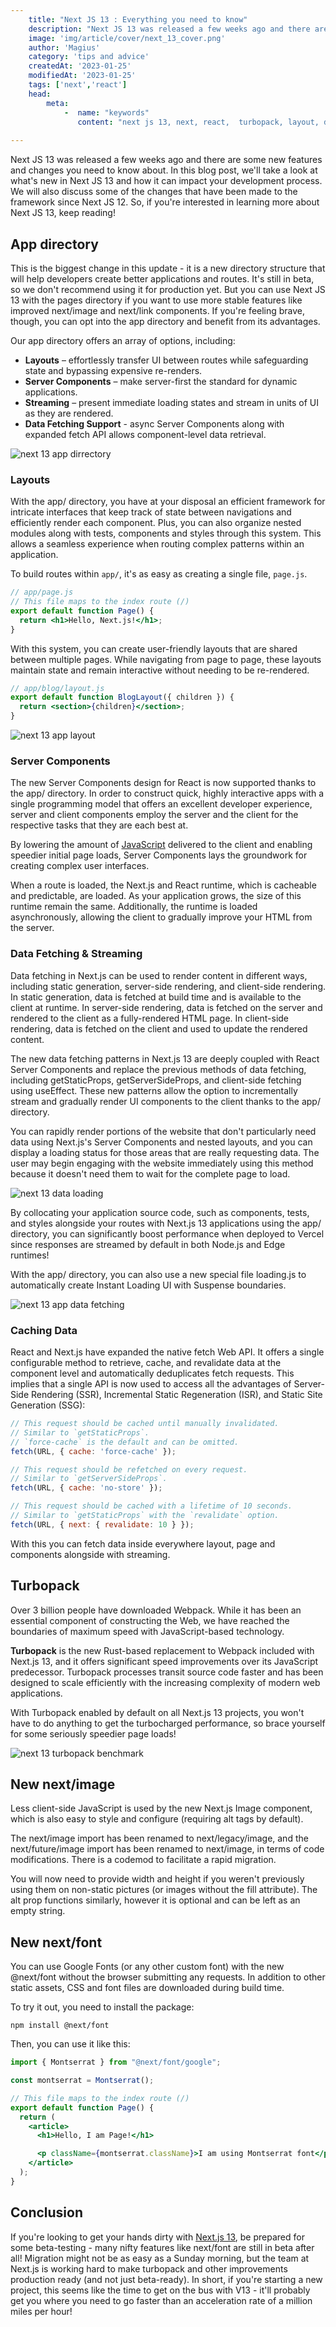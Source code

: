 ```yaml
---
    title: "Next JS 13 : Everything you need to know"
    description: "Next JS 13 was released a few weeks ago and there are some new features and changes you need to know about. In this blog post, we'll take a look at what's new in Next JS 13 and how it can impact your development process. We will also discuss some of the changes that have been made to the framework since Next JS 12. So, if you're interested in learning more about Next JS 13, keep reading!"
    image: 'img/article/cover/next_13_cover.png'
    author: 'Magius'
    category: 'tips and advice'
    createdAt: '2023-01-25'
    modifiedAt: '2023-01-25'
    tags: ['next','react']
    head:
        meta: 
            -  name: "keywords"
               content: "next js 13, next, react,  turbopack, layout, data fetching"
            
---
```


Next JS 13 was released a few weeks ago and there are some new features and changes you need to know about. In this blog post, we'll take a look at what's new in Next JS 13 and how it can impact your development process. We will also discuss some of the changes that have been made to the framework since Next JS 12. So, if you're interested in learning more about Next JS 13, keep reading!

## **App directory**

This is the biggest change in this update - it is a new directory structure that will help developers create better applications and routes. It's still in beta, so we don't recommend using it for production yet. But you can use Next JS 13 with the pages directory if you want to use more stable features like improved next/image and next/link components. If you're feeling brave, though, you can opt into the app directory and benefit from its advantages.

Our app directory offers an array of options, including:

- **Layouts** – effortlessly transfer UI between routes while safeguarding state and bypassing expensive re-renders.
- **Server Components** – make server-first the standard for dynamic applications.
- **Streaming** – present immediate loading states and stream in units of UI as they are rendered.
- **Data Fetching Support** - async Server Components along with expanded fetch API allows component-level data retrieval.

![next 13 app dirrectory](/img/article/next13-app_directory.png)

### **Layouts**

With the app/ directory, you have at your disposal an efficient framework for intricate interfaces that keep track of state between navigations and efficiently render each component. Plus, you can also organize nested modules along with tests, components and styles through this system. This allows a seamless experience when routing complex patterns within an application.

To build routes within `app/`, it's as easy as creating a single file, `page.js`.

```jsx
// app/page.js
// This file maps to the index route (/)
export default function Page() {
  return <h1>Hello, Next.js!</h1>;
}

```

With this system, you can create user-friendly layouts that are shared between multiple pages. While navigating from page to page, these layouts maintain state and remain interactive without needing to be re-rendered.

```jsx
// app/blog/layout.js
export default function BlogLayout({ children }) {
  return <section>{children}</section>;
}
```

![next 13 app layout](/img/article/next13-layout.png)

### **Server Components**

The new Server Components design for React is now supported thanks to the app/ directory. In order to construct quick, highly interactive apps with a single programming model that offers an excellent developer experience, server and client components employ the server and the client for the respective tasks that they are each best at.

By lowering the amount of [JavaScript](what-is-javascript.md) delivered to the client and enabling speedier initial page loads, Server Components lays the groundwork for creating complex user interfaces.

When a route is loaded, the Next.js and React runtime, which is cacheable and predictable, are loaded. As your application grows, the size of this runtime remain the same. Additionally, the runtime is loaded asynchronously, allowing the client to gradually improve your HTML from the server.

### Data Fetching & **Streaming**

Data fetching in Next.js can be used to render content in different ways, including static generation, server-side rendering, and client-side rendering. In static generation, data is fetched at build time and is available to the client at runtime. In server-side rendering, data is fetched on the server and rendered to the client as a fully-rendered HTML page. In client-side rendering, data is fetched on the client and used to update the rendered content.

The new data fetching patterns in Next.js 13 are deeply coupled with React Server Components and replace the previous methods of data fetching, including getStaticProps, getServerSideProps, and client-side fetching using useEffect. These new patterns allow the option to incrementally stream and gradually render UI components to the client thanks to the app/ directory.

You can rapidly render portions of the website that don't particularly need data using Next.js's Server Components and nested layouts, and you can display a loading status for those areas that are really requesting data. The user may begin engaging with the website immediately using this method because it doesn't need them to wait for the complete page to load.

![next 13 data loading](/img/article/next13-data_loading.png)

By collocating your application source code, such as components, tests, and styles alongside your routes with Next.js 13 applications using the app/ directory, you can significantly boost performance when deployed to Vercel since responses are streamed by default in both Node.js and Edge runtimes!

With the app/ directory, you can also use a new special file loading.js to automatically create Instant Loading UI with Suspense boundaries.

![next 13 app data fetching](/img/article/next13-data_fetching.png)

### Caching Data

React and Next.js have expanded the native fetch Web API. It offers a single configurable method to retrieve, cache, and revalidate data at the component level and automatically deduplicates fetch requests. This implies that a single API is now used to access all the advantages of Server-Side Rendering (SSR), Incremental Static Regeneration (ISR), and Static Site Generation (SSG):

```jsx
// This request should be cached until manually invalidated.
// Similar to `getStaticProps`.
// `force-cache` is the default and can be omitted.
fetch(URL, { cache: 'force-cache' });

// This request should be refetched on every request.
// Similar to `getServerSideProps`.
fetch(URL, { cache: 'no-store' });

// This request should be cached with a lifetime of 10 seconds.
// Similar to `getStaticProps` with the `revalidate` option.
fetch(URL, { next: { revalidate: 10 } });

```

With this you can fetch data inside everywhere layout, page and components alongside with streaming.


## **Turbopack**

Over 3 billion people have downloaded Webpack. While it has been an essential component of constructing the Web, we have reached the boundaries of maximum speed with JavaScript-based technology.

**Turbopack** is the new Rust-based replacement to Webpack included with Next.js 13, and it offers significant speed improvements over its JavaScript predecessor. Turbopack processes transit source code faster and has been designed to scale efficiently with the increasing complexity of modern web applications.

With Turbopack enabled by default on all Next.js 13 projects, you won't have to do anything to get the turbocharged performance, so brace yourself for some seriously speedier page loads!

![next 13 turbopack benchmark](/img/article/next13-turbopack-benchmark.png)

## **New next/image**

Less client-side JavaScript is used by the new Next.js Image component, which is also easy to style and configure (requiring alt tags by default).

The next/image import has been renamed to next/legacy/image, and the next/future/image import has been renamed to next/image, in terms of code modifications. There is a codemod to facilitate a rapid migration.

You will now need to provide width and height if you weren't previously using them on non-static pictures (or images without the fill attribute). The alt prop functions similarly, however it is optional and can be left as an empty string.

## New next/font

You can use Google Fonts (or any other custom font) with the new @next/font without the browser submitting any requests. In addition to other static assets, CSS and font files are downloaded during build time.

To try it out, you need to install the package:

```
npm install @next/font
```

Then, you can use it like this:

```jsx
import { Montserrat } from "@next/font/google";

const montserrat = Montserrat();

// This file maps to the index route (/)
export default function Page() {
  return (
    <article>
      <h1>Hello, I am Page!</h1>

      <p className={montserrat.className}>I am using Montserrat font</p>
    </article>
  );
}
```

## Conclusion

If you're looking to get your hands dirty with [Next.js 13](https://nextjs.org/blog/next-13), be prepared for some beta-testing - many nifty features like next/font are still in beta after all! Migration might not be as easy as a Sunday morning, but the team at Next.js is working hard to make turbopack and other improvements production ready (and not just beta-ready). In short, if you're starting a new project, this seems like the time to get on the bus with V13 - it'll probably get you where you need to go faster than an acceleration rate of a million miles per hour!